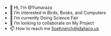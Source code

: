 - 👋 Hi, I’m @Yumaraza
- 👀 I’m interested in Birds, Books, and Computers
- 🌱 I’m currently Doing Science Fair
- 💞️ I’m looking to collaborate on My Project
- 📫 How to reach me Soehnerch@idaliaco.us

<!---
Yumaraza/Yumaraza is a ✨ special ✨ repository because its `README.md` (this file) appears on your GitHub profile.
You can click the Preview link to take a look at your changes.
--->
